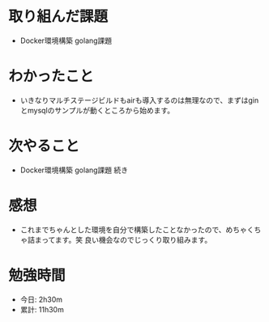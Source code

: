 # 取り組んだ課題
- Docker環境構築 golang課題

# わかったこと
- いきなりマルチステージビルドもairも導入するのは無理なので、まずはginとmysqlのサンプルが動くところから始めます。

# 次やること
- Docker環境構築 golang課題 続き

# 感想
- これまでちゃんとした環境を自分で構築したことなかったので、めちゃくちゃ詰まってます。笑 良い機会なのでじっくり取り組みます。

# 勉強時間
- 今日: 2h30m
- 累計: 11h30m
